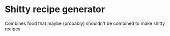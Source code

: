# Shitty recipe generator
Combines food that maybe (probably) shouldn't be combined to make shitty recipes